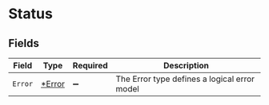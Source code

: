 # Status


## Fields

| Field                                        | Type                                         | Required                                     | Description                                  |
| -------------------------------------------- | -------------------------------------------- | -------------------------------------------- | -------------------------------------------- |
| `Error`                                      | [*Error](../../models/shared/error.md)       | :heavy_minus_sign:                           | The Error type defines a logical error model |
